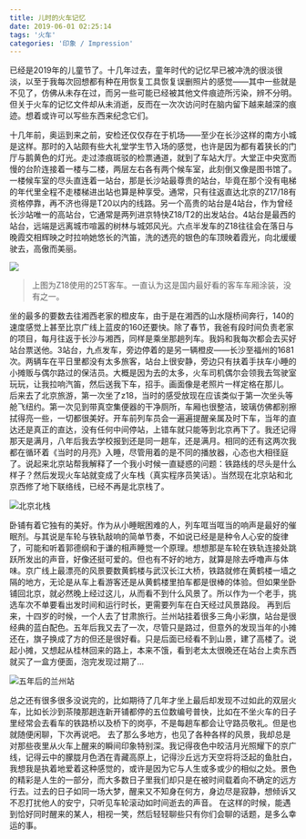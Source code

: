 ```yaml
---
title: 儿时的火车记忆
date: 2019-06-01 02:25:14
tags: '火车'
categories: '印象 / Impression'
---
```



已经是2019年的儿童节了。十几年过去，童年时代的记忆早已被冲洗的很淡很淡，以至于我每次回想都有种在用恢复工具恢复误删照片的感觉——其中一些就是不见了，仿佛从未存在过，而另一些可能已经被其他文件痕迹所污染，辨不分明。但关于火车的记忆文件却从未消逝，反而在一次次访问时在脑内留下越来越深的痕迹。想着或许可以写些东西来纪念它们。

十几年前，奥运到来之前，安检还仅仅存在于机场——至少在长沙这样的南方小城是这样。那时的入站颇有些大礼堂学生节入场的感觉，也许是因为都有着狭长的门厅与鹅黄色的灯光。走过漆痕斑驳的检票通道，就到了车站大厅。大堂正中央宽而慢的台阶连接着一楼与二楼，两层左右各有两个候车室，此刻倒又像是图书馆了。一楼候车室的尽头直连着一站台，那是长沙站最尊贵的站台，毕竟在那个没有电梯的年代里全程不走楼梯进出站也算是种享受。通常，只有往返直达北京的Z17/18有资格停靠，再不济也得是T20以内的线路。另一个高贵的站台是4站台，作为曾经长沙站唯一的高站台，它通常是两列进京特快Z18/T2的出发站台。4站台是最西的站台，远端是远离城市喧嚣的树林与城郊风光。六点半发车的Z18往往会在落日与晚霞交相辉映之时拉响她悠长的汽笛，洗的透亮的银色的车顶映着霞光，向北缓缓驶去，高傲而美丽。

![](https://i.postimg.cc/0jLg8sdQ/1.png)
> 上图为Z18使用的25T客车。一直认为这是国内最好看的客车车厢涂装，没有之一。

坐的最多的要数去往湘西老家的橙皮车，由于是在湘西的山水隧桥间奔行，140的速度感觉上甚至比京广线上蓝皮的160还要快。除了春节，我爸有段时间负责老家的项目，每月往返于长沙与湘西，同样是乘坐那趟列车。我妈和我每次都会去买好站台票送他。3站台，九点发车，旁边停着的是另一辆橙皮——长沙至福州的1681次。两辆车在平日里都没有太多旅客，站台上很安静，旁边只有扶着手扶车小睡的小摊贩与偶尔路过的保洁员。大概是因为去的太多，火车司机偶尔会领我去驾驶室玩玩，让我拉响汽笛，然后送我下车，招手。画面像是老照片一样定格在那儿。
后来去了北京旅游，第一次坐了z18，当时的感受放现在应该类似于第一次坐头等舱飞纽约。第一次见到带真空集便器的干净厕所，车厢也很整洁，玻璃仿佛都别擦拭得亮一些，一切都很美好。开车前列车员会一遍遍提醒亲属及时下车，当年的直达还是真正的直达，没有任何中间停站，上错车就只能等到北京再下了。我还记得那天是满月，八年后我去学校报到还是同一趟车，还是满月。相同的还有这两次我都在循环着《当时的月亮》入睡，尽管用着的是不同的播放器，心态也大相径庭了。说起来北京站帮我解释了一个我小时候一直疑惑的问题：铁路线的尽头是什么样子？然后发现火车站就变成了火车栈（真实程序员笑话）。当然现在北京站和北京西修了地下联络线，已经不再是北京栈了。

![北京北栈](https://i.postimg.cc/3Rf5cpk2/2.png)

卧铺有着它独有的美好。作为从小睡眠困难的人，列车哐当哐当的响声是最好的催眠剂。与其说是车轮与铁轨敲响的简单节奏，不如说已经是是种令人心安的旋律了，可能和听着郭德纲和于谦的相声睡觉一个原理。想想那是车轮在铁轨连接处跳跃所发出的声音，好像还挺可爱的。但也有不好的地方，就算是除去呼噜声与体味。京广线上最漂亮的风景要数黄鹤楼与武汉长江大桥，铁路就修在黄鹤楼一墙之隔的地方，无论是从车上看游客还是从黄鹤楼里拍车都是很棒的体验。但如果坐卧铺回北京，就必然晚上经过这儿，从而看不到什么风景了。所以作为一个老手，挑选车次不单要看出发时间和运行时长，更需要列车在白天经过风景路段。
再到后来，十四岁的时候，一个人去了甘肃旅行。兰州站挂着很多三角小彩旗，站台是很经典的蓝白配色。五年后我又去了一次，尽管只是路过，但意外的发现当年的小摊还在，旗子换成了方的但还是很好看。只是后面已经看不到山景，建了高楼了。说起小摊，又想起从桂林回来的路上，本来不饿，看到老太太很晚还在站台上卖东西就买了一盒方便面，泡完发现过期了...

![五年后的兰州站](https://i.postimg.cc/wMt88vNZ/3.jpg)

总之还有很多很多没说完的，比如期待了几年才坐上最后却发现不过如此的双层火车，比如长沙到茶陵那趟连新开铺都停的五位数编号普快，比如在不坐火车的日子里经常会去看车的铁路桥以及桥下的岗亭，不是每趟车都会让守路员敬礼。但是也就随便闲聊，下次再说吧。
去了那么多地方，也见了各种各样的风景，我却总是对那些夜里从火车上醒来的瞬间印象特别深。我记得夜色中皎洁月光照耀下的京广线，记得云中的朦胧月色洒在青藏高原上，记得沙丘远方天空将将泛起的鱼肚白，我想我是执着地爱着这种感觉的，或许是因为它与人生或多或少的相似之处。景色的精彩是人生的一部分，而大多数日子里我们却只是在被时间载着向不确定的远方行去。过去的日子如同一场大梦，醒来又不知身在何方，身边尽是寂静，想倾诉又不忍打扰他人的安宁，只听见车轮滚动如时间逝去的声音。
在这样的时候，能遇到恰好同时醒来的某人，相视一笑，然后轻轻聊些只有你们会聊的话题，是多么幸运的事。
